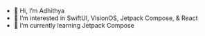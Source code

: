 - 👋  Hi, I’m Adhithya
- 👀  I’m interested in SwiftUI, VisionOS, Jetpack Compose, & React
- 🌱  I’m currently learning Jetpack Compose

<!---
adhithya90/adhithya90 is a ✨ special ✨ repository because its `README.md` (this file) appears on your GitHub profile.
You can click the Preview link to take a look at your changes.
--->
